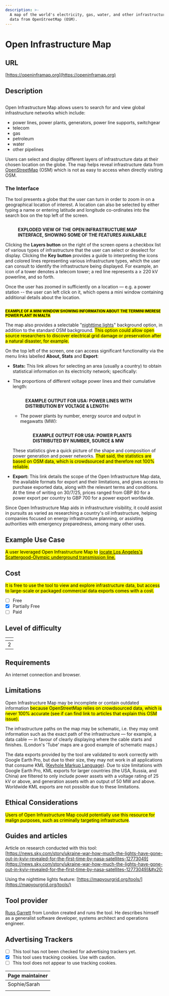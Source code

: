 ```yaml
---
description: >-
  A map of the world's electricity, gas, water, and other infrastructure, using
  data from OpenStreetMap (OSM).
---
```


# Open Infrastructure Map

## URL

[https://openinframap.org](https://openinframap.org)

## Description

<figure><img src=".gitbook/assets/OPENINFRAMAP1.gif" alt=""><figcaption></figcaption></figure>

Open Infrastructure Map allows users to search for and view global infrastructure networks which include:

* power lines, power plants, generators, power line supports, switchgear
* telecom
* gas
* petroleum
* water
* other pipelines

Users can select and display different layers of infrastructure data at their chosen location on the globe. The map helps reveal infrastructure data from [OpenStreetMap](https://www.openstreetmap.org/) (OSM) which is not as easy to access when directly visiting OSM.&#x20;

### The Interface

The tool presents a globe that the user can turn in order to zoom in on a geographical location of interest.  A location can also be selected by either typing a name or entering latitude and longitude co-ordinates into the search box on the top left of the screen. &#x20;

<figure><img src=".gitbook/assets/image (1).png" alt=""><figcaption><p><strong>EXPLODED VIEW OF THE OPEN INFRASTRUCTURE MAP INTERFACE, SHOWING SOME OF THE FEATURES AVAILABLE</strong></p></figcaption></figure>

Clicking the **Layers button** on the right of the screen opens a checkbox list of various types of infrastructure that the user can select or deselect for display.  Clicking the **Key button** provides a guide to interpreting the icons and colored lines representing various infrastructure types, which the user can consult to identify the infrastructure being displayed. For example, an icon of a tower denotes a telecom tower; a red line represents a ≥ 220 kV powerline, and so forth. &#x20;

Once the user has zoomed in sufficiently on a location — e.g. a power station -- the user can left click on it, which opens a mini window containing additional details about the location.&#x20;

<figure><img src=".gitbook/assets/image.png" alt=""><figcaption></figcaption></figure>

<sup><mark style="color:$warning;">**EXAMPLE OF A MINI WINDOW SHOWING INFORMATION ABOUT THE TERMINI IMERESE POWER PLANT IN MALTA**<mark style="color:$warning;"></sup>&#x20;

The map also provides a selectable "[nighttime lights](https://mapyourgrid.org/tools/)" background option, in addition to the standard OSM background. <mark style="color:$warning;">This option could allow open source researchers to discover electrical grid damage or preservation after a natural disaster, for example.</mark>

On the top left of the screen, one can access significant functionality via the menu links labelled **About, Stats** and **Export**:

* **Stats:** This link allows for selecting an area (usually a country) to obtain statistical information on its electricity network; specifically:
*   The proportions of different voltage power lines and their cumulative length:

    <figure><img src=".gitbook/assets/statsUS3.JPG" alt=""><figcaption><p><strong>EXAMPLE OUTPUT FOR USA: POWER LINES WITH DISTRIBUTION BY VOLTAGE &#x26; LENGTH:</strong></p></figcaption></figure>

    *   &#x20;The power plants by number, energy source and output in megawatts (MW):

        <figure><img src=".gitbook/assets/image (1) (1) (1).png" alt=""><figcaption><p><strong>EXAMPLE OUTPUT FOR USA: POWER PLANTS DISTRIBUTED BY NUMBER, SOURCE &#x26; MW</strong></p></figcaption></figure>

    These statistics give a quick picture of the shape and composition of power generation and power networks.  <mark style="color:$warning;">That said, the statistics are based on OSM data, which is crowdsourced and therefore not 100% reliable.</mark>
* **Export:** This link details the scope of the Open Infrastructure Map data, the available formats for export and their limitations, and gives access to purchase exported data, along with the relevant terms and conditions. At the time of writing on 30/7/25, prices ranged from GBP 80 for a power export per country to GBP 700 for a power export worldwide.

Since Open Infrastructure Map aids in infrastructure visibility, it could assist in pursuits as varied as researching a country's oil infrastructure,  helping companies focused on energy infrastructure planning, or assisting authorities with emergency preparedness, among many other uses.

## Example Use Case

<mark style="color:$warning;">A user leveraged Open Infrastructure Map to</mark> [<mark style="color:$warning;">locate Los Angeles's Scattergood-Olympic underground transmission line.</mark>](https://news.ycombinator.com/item?id=29951252)

## Cost&#x20;

<mark style="color:$warning;">It is free to use the tool to view and explore infrastructure data, but access to large-scale or packaged commercial data exports comes with a cost.</mark>&#x20;

* [ ] Free
* [x] Partially Free
* [ ] Paid

## Level of difficulty

<table><thead><tr><th data-type="rating" data-max="5"></th></tr></thead><tbody><tr><td>2</td></tr></tbody></table>

## Requirements

An internet connection and browser.

## Limitations

Open Infrastructure Map may be incomplete or contain outdated information <mark style="color:$warning;">because OpenStreetMap relies on crowdsourced data, which is never 100% accurate (see if can find link to articles that explain this OSM issue).</mark>

The infrastructure paths on the map may be schematic, i.e. they may omit information such as the exact path of the infrastructure — for example, a data cable — in favour of clearly displaying where the cable starts and finishes. (London's 'Tube' maps are a good example of schematic maps.)

The data exports provided by the tool are validated to work correctly with Google Earth Pro, but due to their size, they may not work in all applications that consume KML ([Keyhole Markup Language](https://www.geowgs84.com/post/what-exactly-is-a-kml-file-and-how-can-i-create-one)). Due to size limitations with Google Earth Pro, KML exports for larger countries (the USA, Russia, and China) are filtered to only include power assets with a voltage rating of 25 kV or above, and generation assets with an output of 50 MW and above. Worldwide KML exports are not possible due to these limitations.

## Ethical Considerations

<mark style="color:$warning;">Users of Open Infrastructure Map could potentially use this resource for malign purposes, such as criminally targeting infrastructure</mark>.

## Guides and articles

Article on research conducted with this tool: [https://news.sky.com/story/ukraine-war-how-much-the-lights-have-gone-out-in-kyiv-revealed-for-the-first-time-by-nasa-satellites-12773049](https://news.sky.com/story/ukraine-war-how-much-the-lights-have-gone-out-in-kyiv-revealed-for-the-first-time-by-nasa-satellites-12773049)&#x20;

Using the nighttime lights feature: [https://mapyourgrid.org/tools/](https://mapyourgrid.org/tools/)

## Tool provider

[Russ Garrett](https://russ.garrett.co.uk/) from London created and runs the tool.  He describes himself as a generalist software developer, systems architect and operations engineer.&#x20;

## Advertising Trackers

* [ ] This tool has not been checked for advertising trackers yet.
* [x] This tool uses tracking cookies. Use with caution.
* [ ] This tool does not appear to use tracking cookies.

| Page maintainer |
| --------------- |
| Sophie/Sarah    |
|                 |
